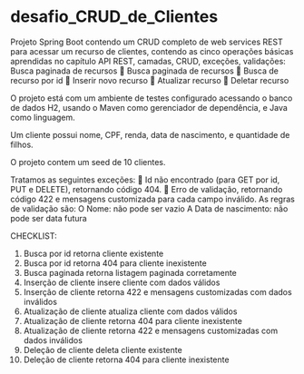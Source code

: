 # desafio_CRUD_de_Clientes

Projeto Spring Boot contendo um CRUD completo de web services REST para
acessar um recurso de clientes, contendo as cinco operações básicas aprendidas no capítulo API REST, camadas, CRUD, exceções, validações:
 Busca paginada de recursos
 Busca paginada de recursos
 Busca de recurso por id
 Inserir novo recurso
 Atualizar recurso
 Deletar recurso

O projeto está com um ambiente de testes configurado acessando o banco de dados H2, usando o
Maven como gerenciador de dependência, e Java como linguagem.

Um cliente possui nome, CPF, renda, data de nascimento, e quantidade de filhos.

O projeto contem um seed de 10 clientes.

Tratamos as seguintes exceções:
 Id não encontrado (para GET por id, PUT e DELETE), retornando código 404.
 Erro de validação, retornando código 422 e mensagens customizada para cada campo inválido. As
regras de validação são:
O Nome: não pode ser vazio
A Data de nascimento: não pode ser data futura

CHECKLIST:

1. Busca por id retorna cliente existente
2. Busca por id retorna 404 para cliente inexistente
3. Busca paginada retorna listagem paginada corretamente
4. Inserção de cliente insere cliente com dados válidos
5. Inserção de cliente retorna 422 e mensagens customizadas com dados inválidos
6. Atualização de cliente atualiza cliente com dados válidos
7. Atualização de cliente retorna 404 para cliente inexistente
8. Atualização de cliente retorna 422 e mensagens customizadas com dados inválidos
9. Deleção de cliente deleta cliente existente
10. Deleção de cliente retorna 404 para cliente inexistente
